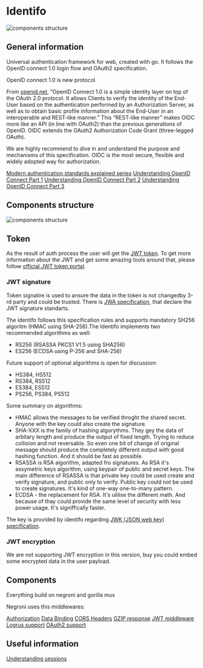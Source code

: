 # Identifo

![components structure](https://raw.githubusercontent.com/MadAppGang/identifo/master/docs/identifo.jpg)

## General information

Universal authentication framework for web, created with go.
It follows the OpenID connect 1.0 login flow and OAuth2 specification.

OpenID connect 1.0 is new protocol.

From [openid.net](https://openid.net/connect/), “OpenID Connect 1.0 is a simple identity layer on top of the OAuth 2.0 protocol. It allows Clients to verify the identity of the End-User based on the authentication performed by an Authorization Server, as well as to obtain basic profile information about the End-User in an interoperable and REST-like manner.” This “REST-like manner” makes OIDC more like an API (in line with OAuth2) than the previous generations of OpenID. OIDC extends the OAuth2 Authorization Code Grant (three-legged OAuth).

We are highly recommend to dive in and understand the purpose and mechanisms of this specification. OIDC is the most secure, flexible and widely adopted way for authorization.

[Modern authentication standards explained series](https://medium.com/@robert.broeckelmann/saml-v2-0-vs-jwt-series-550551f4eb0d)
[Understanding OpenID Connect Part 1](https://medium.com/@robert.broeckelmann/saml2-vs-jwt-understanding-openid-connect-part-1-fffe0d50f953)
[Understanding OpenID Connect Part 2](https://medium.com/@robert.broeckelmann/saml2-vs-jwt-understanding-openid-connect-part-2-f361ca867baa)
[Understanding OpenID Connect Part 3](https://medium.com/@robert.broeckelmann/saml2-vs-jwt-understanding-openid-connect-part-3-b81c5aa9bc20)

## Components structure

![components structure](https://raw.githubusercontent.com/MadAppGang/identifo/master/docs/structure.png)

## Token

As the result of auth process the user will get the [JWT token](https://tools.ietf.org/html/rfc7519).
To get more information about the JWT and get some amazing tools around that, please follow [official JWT token portal](https://jwt.io).

### JWT signature

Token signatire is used to ansure the data in the token is not changedby 3-rd party and could be trusted. 
There is [JWA specification](https://tools.ietf.org/html/rfc7518), that declare the JWT signature standarts. 

The identifo follows this specification rules and supports mandatory SH256 algoritm (HMAC using SHA-256).The Identifo implements two recommended algorithms as well:

- RS256 (RSASSA PKCS1 V1.5 using SHA256)
- ES256 (ECDSA using P-256 and SHA-256)

Future support of optional algorithms is open for discussion:

- HS384, HS512
- RS384, RS512
- ES384, ES512
- PS256, PS384, PS512

Some summary on algorithms:

- HMAC allows the messages to be verified throght the shared secret. Anyone with the key could also create the signature.
- SHA-XXX is the family of hashing algorythms. They gey the data of arbitary length and produce the output of fixed length. Trying to reduce collision and not reversable. So even one bit of change of original message should produce the completely different output with good hashing function. And it should be fast as possible.
- RSASSA is RSA algorithm, adapted fro signatures. As RSA it's assymetric keys algorithm, using keypair of public and secret keys. The main difference of RSASSA is that private key could be used create and verify signature, and public only to verify. Public key could not be used to create signatures. It's kind of one-way one-to-many pattern.
- ECDSA - the replacement for RSA. It's ulilise the different math. And because of thay could provide the same level of security with less power usage. It's signiffically faster. 

The key is provided by identifo regarding [JWK (JSON web key) specification](https://tools.ietf.org/html/rfc7517).

### JWT encryption

We are not supporting JWT encryption in this version, buy you could embed some encrypted data in the user payload.

## Components

Everything build on negroni and gorilla mux

Negroni uses this middlewares:

[Authorization](https://github.com/casbin/negroni-authz)
[Data Binding](https://github.com/mholt/binding)
[CORS Headers](https://github.com/rs/cors)
[GZIP response](https://github.com/phyber/negroni-gzip)
[JWT middleware](https://github.com/auth0/go-jwt-middleware)
[Logrus support](https://github.com/meatballhat/negroni-logrus)
[OAuth2 support](https://github.com/goincremental/negroni-oauth2)

## Useful information

[Understanding sessions](https://blog.questionable.services/article/map-string-interface/)